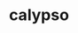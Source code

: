 ---
title: "calypso"
link: "https://01991159-5059-6788-9d74-6fbefd329689.share.connect.posit.cloud/?private_link_token=UH3PvxO1PFqNfDqXsztDq0a4UQI66Ua3c7M2YkxDC4vFnqpyAVIbcW9wDuKTUJTX"
display: false
---